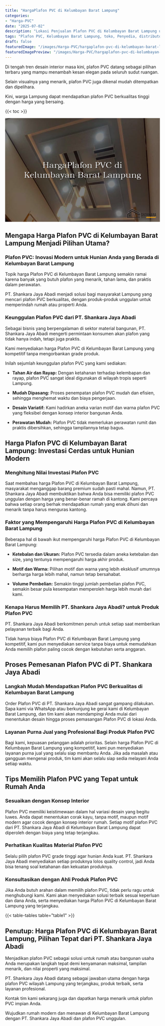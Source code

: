```yaml
---
title: "HargaPlafon PVC di Kelumbayan Barat Lampung"
categories:
- "Harga-PVC"
date: "2025-07-02"
description: "Lokasi Penjualan Plafon PVC di Kelumbayan Barat Lampung untuk tempat tinggal, kantor, serta ritel. Produk unggulan, beragam motif, variasi warna menarik, beserta layanan instalasi dikerjakan oleh tenaga ahli berpengalaman dan garansi resmi!|Layanan distribusi Plafon PVC di Kelumbayan Barat Lampung untuk keperluan tempat tinggal, kantor, maupun toko, beserta panel terbaik dan instalasi oleh tim berpengalaman serta kepastian resmi.|Solusi Plafon PVC di Kelumbayan Barat Lampung yang andal untuk rumah, kantor, dan toko, dengan material berkualitas dan pemasangan ditangani oleh tenaga ahli profesional dan jaminan resmi.|Distribusi Plafon PVC di Kelumbayan Barat Lampung bagi rumah, perkantoran, dan toko, dengan panel berkualitas dan penempatan dikerjakan oleh tim ahli, lengkap dengan kepastian resmi.}"
tags: "Plafon PVC, Kelumbayan Barat Lampung, toko, Penyedia, distributor"
draft: false
featuredImage: "/images/Harga-PVC/hargaplafon-pvc-di-kelumbayan-barat-lampung.png"
featuredImagePreview: "/images/Harga-PVC/hargaplafon-pvc-di-kelumbayan-barat-lampung.png"
---
```


Di tengah tren desain interior masa kini, plafon PVC datang sebagai pilihan terbaru yang mampu menambah kesan elegan pada seluruh sudut ruangan.

Selain visualnya yang menarik, plafon PVC juga dikenal mudah ditempatkan dan dipelihara.

Kini, warga Lampung dapat mendapatkan plafon PVC berkualitas tinggi dengan harga yang bersaing.

{{< toc >}}

![HargaPlafon PVC di Kelumbayan Barat Lampung](/images/Harga-PVC/HargaPlafon-PVC-di-Kelumbayan-Barat-Lampung.png)

## Mengapa Harga Plafon PVC di Kelumbayan Barat Lampung Menjadi Pilihan Utama?

### Plafon PVC: Inovasi Modern untuk Hunian Anda yang Berada di Kelumbayan Barat Lampung

Topik harga Plafon PVC di Kelumbayan Barat Lampung semakin ramai karena banyak yang butuh plafon yang menarik, tahan lama, dan praktis dalam perawatan.

PT. Shankara Jaya Abadi menjadi solusi bagi masyarakat Lampung yang mencari plafon PVC berkualitas, dengan produk-produk unggulan untuk memperindah rumah atau properti Anda.

### Keunggulan Plafon PVC dari PT. Shankara Jaya Abadi

Sebagai bisnis yang berpengalaman di sektor material bangunan, PT. Shankara Jaya Abadi mengerti permintaan konsumen akan plafon yang tidak hanya indah, tetapi juga praktis.

Kami menyediakan harga Plafon PVC di Kelumbayan Barat Lampung yang kompetitif tanpa mengorbankan grade produk.

Inilah sejumlah keunggulan plafon PVC yang kami sediakan:

- **Tahan Air dan Rayap:** Dengan ketahanan terhadap kelembapan dan rayap, plafon PVC sangat ideal digunakan di wilayah tropis seperti Lampung.

- **Mudah Dipasang:** Proses penempatan plafon PVC mudah dan efisien, sehingga menghemat waktu dan biaya pengerjaan.

- **Desain Variatif:** Kami hadirkan aneka varian motif dan warna plafon PVC yang fleksibel dengan konsep interior bangunan Anda.

- **Perawatan Mudah:** Plafon PVC tidak memerlukan perawatan rumit dan praktis dibersihkan, sehingga tampilannya tetap bagus.

## Harga Plafon PVC di Kelumbayan Barat Lampung: Investasi Cerdas untuk Hunian Modern

### Menghitung Nilai Investasi Plafon PVC

Saat membahas harga Plafon PVC di Kelumbayan Barat Lampung, masyarakat menganggap barang premium sudah pasti mahal. Namun, PT. Shankara Jaya Abadi membuktikan bahwa Anda bisa memiliki plafon PVC unggulan dengan harga yang benar-benar ramah di kantong. Kami percaya bahwa setiap orang berhak mendapatkan rumah yang enak dihuni dan menarik tanpa harus menguras kantong.

### Faktor yang Mempengaruhi Harga Plafon PVC di Kelumbayan Barat Lampung

Beberapa hal di bawah ikut mempengaruhi harga Plafon PVC di Kelumbayan Barat Lampung:

- **Ketebalan dan Ukuran:** Plafon PVC tersedia dalam aneka ketebalan dan size, yang tentunya mempengaruhi harga akhir produk.

- **Motif dan Warna:** Pilihan motif dan warna yang lebih eksklusif umumnya berharga harga lebih mahal, namun tetap bersahabat.

- **Volume Pembelian:** Semakin tinggi jumlah pembelian plafon PVC, semakin besar pula kesempatan memperoleh harga lebih murah dari kami.

### Kenapa Harus Memilih PT. Shankara Jaya Abadi? untuk Produk Plafon PVC

PT. Shankara Jaya Abadi berkomitmen penuh untuk setiap saat memberikan pelayanan terbaik bagi Anda.

Tidak hanya biaya Plafon PVC di Kelumbayan Barat Lampung yang kompetitif, kami pun menyediakan service tanpa biaya untuk memudahkan Anda memilih plafon paling cocok dengan kebutuhan serta anggaran.

## Proses Pemesanan Plafon PVC di PT. Shankara Jaya Abadi

### Langkah Mudah Mendapatkan Plafon PVC Berkualitas di Kelumbayan Barat Lampung

Order Plafon PVC di PT. Shankara Jaya Abadi sangat gampang dilakukan. Sapa kami via WhatsApp atau berkunjung ke gerai kami di Kelumbayan Barat Lampung, dan tim kami akan mendampingi Anda mulai dari menentukan desain hingga proses pemasangan Plafon PVC di lokasi Anda.

### Layanan Purna Jual yang Profesional Bagi Produk Plafon PVC

Bagi kami, kepuasan pelanggan adalah prioritas. Selain harga Plafon PVC di Kelumbayan Barat Lampung yang kompetitif, kami pun menyediakan layanan purna jual yang selalu siap membantu Anda. Jika ada masalah atau gangguan mengenai produk, tim kami akan selalu siap sedia melayani Anda setiap waktu.

## Tips Memilih Plafon PVC yang Tepat untuk Rumah Anda

### Sesuaikan dengan Konsep Interior

Plafon PVC memiliki keistimewaan dalam hal variasi desain yang begitu luwes. Anda dapat menentukan corak kayu, tanpa motif, maupun motif modern agar cocok dengan konsep interior rumah. Setiap motif plafon PVC dari PT. Shankara Jaya Abadi di Kelumbayan Barat Lampung dapat diperoleh dengan biaya yang tetap terjangkau.

### Perhatikan Kualitas Material Plafon PVC

Selalu pilih plafon PVC grade tinggi agar hunian Anda kuat. PT. Shankara Jaya Abadi menyediakan setiap produknya lolos quality control, jadi Anda bisa tenang soal ketahanan dan kekuatan produknya.

### Konsultasikan dengan Ahli Produk Plafon PVC

Jika Anda butuh arahan dalam memilih plafon PVC, tidak perlu ragu untuk menghubungi kami. Kami akan menyediakan solusi terbaik sesuai keperluan dan dana Anda, serta menyediakan harga Plafon PVC di Kelumbayan Barat Lampung yang terjangkau.

{{< table-tables table="table1" >}}

## Penutup: Harga Plafon PVC di Kelumbayan Barat Lampung, Pilihan Tepat dari PT. Shankara Jaya Abadi

Menjadikan plafon PVC sebagai solusi untuk rumah atau bangunan usaha Anda merupakan langkah tepat demi kenyamanan maksimal, tampilan menarik, dan nilai properti yang maksimal.

PT. Shankara Jaya Abadi datang sebagai jawaban utama dengan harga plafon PVC wilayah Lampung yang terjangkau, produk terbaik, serta layanan profesional.

Kontak tim kami sekarang juga dan dapatkan harga menarik untuk plafon PVC impian Anda.

Wujudkan rumah modern dan menawan di Kelumbayan Barat Lampung dengan PT. Shankara Jaya Abadi dan plafon PVC unggulan.
